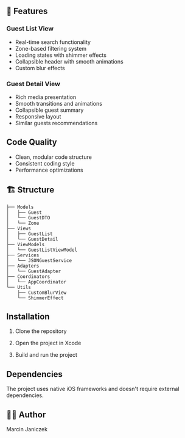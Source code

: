 
## 🌟 Features

### Guest List View
- Real-time search functionality
- Zone-based filtering system
- Loading states with shimmer effects
- Collapsible header with smooth animations
- Custom blur effects

### Guest Detail View
- Rich media presentation
- Smooth transitions and animations
- Collapsible guest summary
- Responsive layout
- Similar guests recommendations

## Code Quality

- Clean, modular code structure
- Consistent coding style
- Performance optimizations


## 🏗 Structure

```
├── Models
│   ├── Guest
│   └── GuestDTO
│   └── Zone
├── Views
│   ├── GuestList
│   └── GuestDetail
├── ViewModels
│   └── GuestListViewModel
├── Services
│   └── JSONGuestService
├── Adapters
│   └── GuestAdapter
├── Coordinators
│   └── AppCoordinator
└── Utils
    ├── CustomBlurView
    └── ShimmerEffect
```


## Installation

1. Clone the repository

2. Open the project in Xcode

3. Build and run the project


## Dependencies

The project uses native iOS frameworks and doesn't require external dependencies.


## 👨‍💻 Author

Marcin Janiczek
